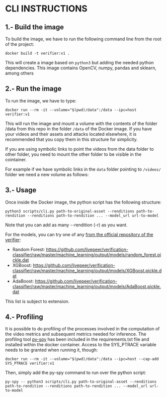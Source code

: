 # CLI INSTRUCTIONS

## 1.- Build the image

To build the image, we have to run the following command line from the root of the project:

```
docker build -t verifier:v1 .
```

This will create a image based on `python3` but adding the needed python dependencies. This image 
contains OpenCV, numpy, pandas and sklearn, among others

## 2.- Run the image

To run the image, we have to type:

```
docker run --rm -it --volume="$(pwd)/data":/data --ipc=host verifier:v1
```

This will run the image and mount a volume with the contents of the folder /data from this repo in the folder 
`/data` of the Docker image. If you have your videos and their assets and attacks located elsewhere, it is recommended that you copy them in this structure for simplicity.

If you are using symbolic links to point the videos from the data folder to other folder, you need to mount the other folder to be visible in the cointainer.

For example if we have symbolic links in the `data` folder pointing to `/videos/` folder we need a new volume as follows:


## 3.- Usage

Once inside the Docker image, the python script has the following structure:

```
python3 scripts/cli.py path-to-original-asset --renditions path-to-rendition --renditions path-to-rendition ... --model_url url-to-model
```
Note that you can add as many --rendition (-r) as you want.

For the models, you can try one of any [from the official repository of the verifier](https://github.com/livepeer/verification-classifier/raw/master/machine_learning/output/models):
* Random Forest: https://github.com/livepeer/verification-classifier/raw/master/machine_learning/output/models/random_forest.pickle.dat
* XGBoost: https://github.com/livepeer/verification-classifier/raw/master/machine_learning/output/models/XGBoost.pickle.dat
* AdaBoost: https://github.com/livepeer/verification-classifier/raw/master/machine_learning/output/models/AdaBoost.pickle.dat

This list is subject to extension.

## 4.- Profiling

It is possible to do profiling of the processes involved in the computation of the video metrics and subsequent metrics needed for inference.
The profiling tool [py-spy](https://github.com/benfred/py-spy) has been included in the requirements.txt file and installed within the docker container. Access to the SYS_PTRACE variable needs to be granted when running it, though:

```
docker run --rm -it --volume="$(pwd)/data":/data --ipc=host --cap-add SYS_PTRACE verifier:v1
```

Then, simply add the py-spy command to run over the python script:

```
py-spy -- python3 scripts/cli.py path-to-original-asset --renditions path-to-rendition --renditions path-to-rendition ... --model_url url-to-model
```